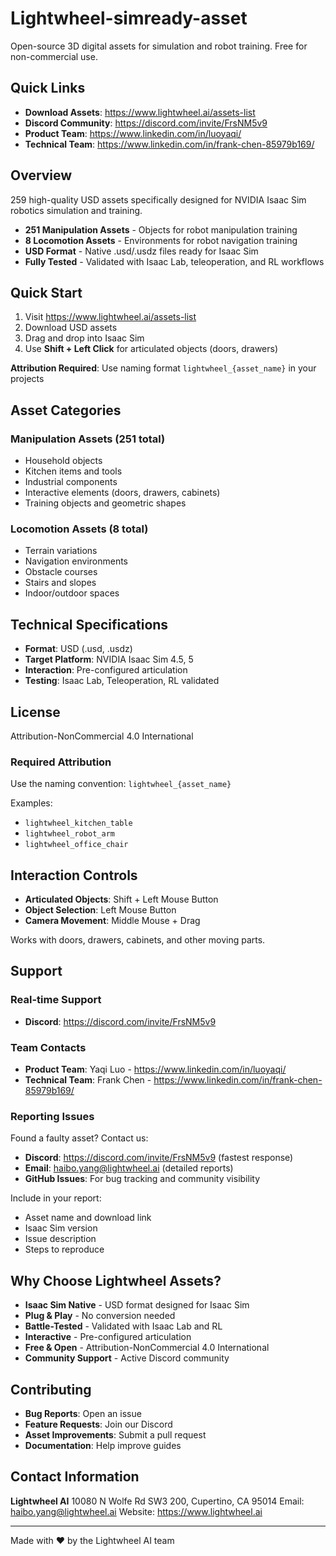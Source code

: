 # Lightwheel-simready-asset
Open-source 3D digital assets for simulation and robot training. Free for non-commercial use.

## Quick Links

- **Download Assets**: https://www.lightwheel.ai/assets-list
- **Discord Community**: https://discord.com/invite/FrsNM5v9
- **Product Team**: https://www.linkedin.com/in/luoyaqi/
- **Technical Team**: https://www.linkedin.com/in/frank-chen-85979b169/

## Overview

259 high-quality USD assets specifically designed for NVIDIA Isaac Sim robotics simulation and training.

- **251 Manipulation Assets** - Objects for robot manipulation training
- **8 Locomotion Assets** - Environments for robot navigation training
- **USD Format** - Native .usd/.usdz files ready for Isaac Sim
- **Fully Tested** - Validated with Isaac Lab, teleoperation, and RL workflows

## Quick Start

1. Visit https://www.lightwheel.ai/assets-list
2. Download USD assets
3. Drag and drop into Isaac Sim
4. Use **Shift + Left Click** for articulated objects (doors, drawers)

**Attribution Required**: Use naming format `lightwheel_{asset_name}` in your projects

## Asset Categories

### Manipulation Assets (251 total)
- Household objects
- Kitchen items and tools
- Industrial components
- Interactive elements (doors, drawers, cabinets)
- Training objects and geometric shapes

### Locomotion Assets (8 total)
- Terrain variations
- Navigation environments
- Obstacle courses
- Stairs and slopes
- Indoor/outdoor spaces

## Technical Specifications

- **Format**: USD (.usd, .usdz)
- **Target Platform**: NVIDIA Isaac Sim 4.5, 5
- **Interaction**: Pre-configured articulation
- **Testing**: Isaac Lab, Teleoperation, RL validated

## License

Attribution-NonCommercial 4.0 International

### Required Attribution

Use the naming convention: `lightwheel_{asset_name}`

Examples:
- `lightwheel_kitchen_table`
- `lightwheel_robot_arm`
- `lightwheel_office_chair`

## Interaction Controls

- **Articulated Objects**: Shift + Left Mouse Button
- **Object Selection**: Left Mouse Button
- **Camera Movement**: Middle Mouse + Drag

Works with doors, drawers, cabinets, and other moving parts.

## Support

### Real-time Support
- **Discord**: https://discord.com/invite/FrsNM5v9

### Team Contacts
- **Product Team**: Yaqi Luo - https://www.linkedin.com/in/luoyaqi/
- **Technical Team**: Frank Chen - https://www.linkedin.com/in/frank-chen-85979b169/

### Reporting Issues

Found a faulty asset? Contact us:

- **Discord**: https://discord.com/invite/FrsNM5v9 (fastest response)
- **Email**: haibo.yang@lightwheel.ai (detailed reports)
- **GitHub Issues**: For bug tracking and community visibility

Include in your report:
- Asset name and download link
- Isaac Sim version
- Issue description
- Steps to reproduce

## Why Choose Lightwheel Assets?

- **Isaac Sim Native** - USD format designed for Isaac Sim
- **Plug & Play** - No conversion needed
- **Battle-Tested** - Validated with Isaac Lab and RL
- **Interactive** - Pre-configured articulation
- **Free & Open** - Attribution-NonCommercial 4.0 International
- **Community Support** - Active Discord community

## Contributing

- **Bug Reports**: Open an issue
- **Feature Requests**: Join our Discord
- **Asset Improvements**: Submit a pull request
- **Documentation**: Help improve guides

## Contact Information

**Lightwheel AI**
10080 N Wolfe Rd SW3 200, Cupertino, CA 95014
Email: haibo.yang@lightwheel.ai
Website: https://www.lightwheel.ai

---

Made with ❤️ by the Lightwheel AI team
